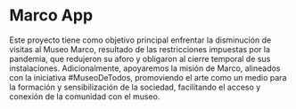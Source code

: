 # Marco App

Este proyecto tiene como objetivo principal enfrentar la disminución de visitas al Museo Marco, resultado de las restricciones impuestas por la pandemia, que redujeron su aforo y obligaron al cierre temporal de sus instalaciones.
Adicionalmente, apoyaremos la misión de Marco, alineados con la iniciativa #MuseoDeTodos, promoviendo el arte como un medio para la formación y sensibilización de la sociedad, facilitando el acceso y conexión de la comunidad con el museo.
